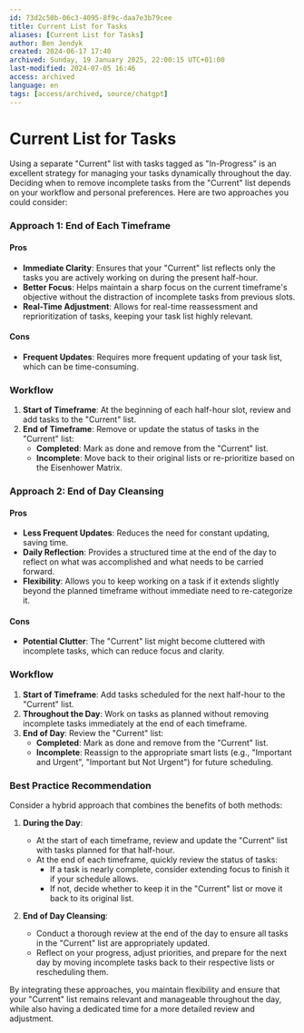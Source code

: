 ```yaml
---
id: 73d2c50b-06c3-4095-8f9c-daa7e3b79cee
title: Current List for Tasks
aliases: [Current List for Tasks]
author: Ben Jendyk
created: 2024-06-17 17:40
archived: Sunday, 19 January 2025, 22:00:15 UTC+01:00
last-modified: 2024-07-05 16:46
access: archived
language: en
tags: [access/archived, source/chatgpt]
---
```


# Current List for Tasks

Using a separate "Current" list with tasks tagged as "In-Progress" is an excellent strategy for managing your tasks dynamically throughout the day. Deciding when to remove incomplete tasks from the "Current" list depends on your workflow and personal preferences. Here are two approaches you could consider:

### Approach 1: End of Each Timeframe

#### Pros

- **Immediate Clarity**: Ensures that your "Current" list reflects only the tasks you are actively working on during the present half-hour.
- **Better Focus**: Helps maintain a sharp focus on the current timeframe's objective without the distraction of incomplete tasks from previous slots.
- **Real-Time Adjustment**: Allows for real-time reassessment and reprioritization of tasks, keeping your task list highly relevant.

#### Cons

- **Frequent Updates**: Requires more frequent updating of your task list, which can be time-consuming.

### Workflow

1. **Start of Timeframe**: At the beginning of each half-hour slot, review and add tasks to the "Current" list.
2. **End of Timeframe**: Remove or update the status of tasks in the "Current" list:
	- **Completed**: Mark as done and remove from the "Current" list.
	- **Incomplete**: Move back to their original lists or re-prioritize based on the Eisenhower Matrix.

### Approach 2: End of Day Cleansing

#### Pros

- **Less Frequent Updates**: Reduces the need for constant updating, saving time.
- **Daily Reflection**: Provides a structured time at the end of the day to reflect on what was accomplished and what needs to be carried forward.
- **Flexibility**: Allows you to keep working on a task if it extends slightly beyond the planned timeframe without immediate need to re-categorize it.

#### Cons

- **Potential Clutter**: The "Current" list might become cluttered with incomplete tasks, which can reduce focus and clarity.

### Workflow

1. **Start of Timeframe**: Add tasks scheduled for the next half-hour to the "Current" list.
2. **Throughout the Day**: Work on tasks as planned without removing incomplete tasks immediately at the end of each timeframe.
3. **End of Day**: Review the "Current" list:
	- **Completed**: Mark as done and remove from the "Current" list.
	- **Incomplete**: Reassign to the appropriate smart lists (e.g., "Important and Urgent", "Important but Not Urgent") for future scheduling.

### Best Practice Recommendation

Consider a hybrid approach that combines the benefits of both methods:

1. **During the Day**: 
	- At the start of each timeframe, review and update the "Current" list with tasks planned for that half-hour.
	- At the end of each timeframe, quickly review the status of tasks:
	  - If a task is nearly complete, consider extending focus to finish it if your schedule allows.
	  - If not, decide whether to keep it in the "Current" list or move it back to its original list.

2. **End of Day Cleansing**: 
	- Conduct a thorough review at the end of the day to ensure all tasks in the "Current" list are appropriately updated.
	- Reflect on your progress, adjust priorities, and prepare for the next day by moving incomplete tasks back to their respective lists or rescheduling them.

By integrating these approaches, you maintain flexibility and ensure that your "Current" list remains relevant and manageable throughout the day, while also having a dedicated time for a more detailed review and adjustment.
